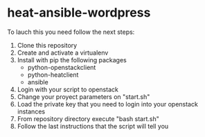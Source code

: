 # heat-ansible-wordpress

To lauch this you need follow the next steps:
  1. Clone this repository
  2. Create and activate a virtualenv
  3. Install with pip the following packages
      - python-openstackclient
      - python-heatclient
      - ansible
  4. Login with your script to openstack
  5. Change your proyect parameters on "start.sh"
  6. Load the private key that you need to login into your openstack instances
  7. From repository directory execute "bash start.sh"
  8. Follow the last instructions that the script will tell you
